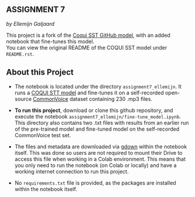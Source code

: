ASSIGNMENT 7
-----------
*by Ellemijn Galjaard*

This project is a fork of the [Coqui SST GitHub model](https://github.com/coqui-ai/STT), with an added notebook that fine-tunes this model.  
You can view the original README of the COQUI SST model under ``README.rst``.

About this Project
------------
- The notebook is located under the directory ``assignment7_ellemijn``. It runs a [COQUI STT model](https://github.com/coqui-ai/STT/blob/main/notebooks/train_personal_model_with_common_voice.ipynb) and fine-tunes it on a self-recorded open-source [CommonVoice](https://commonvoice.mozilla.org/) dataset containing 230 .mp3 files. 

- **To run this project**, download or clone this github repository, and execute the notebook ``assignment7_ellemijn/fine-tune_model.ipynb``.  
This directory also contains two .txt files with results from an earlier run of the pre-trained model and fine-tuned model on the self-recorded CommonVoice test set.

- The files and metadata are downloaded via [gdown](https://pypi.org/project/gdown/) within the notebook itself. This was done so users are not required to mount their Drive to access this file when working in a Colab environment. This means that you only need to run the notebook (on Colab or locally) and have a working internet connection to run this project.  

- No ``requirements.txt`` file is provided, as the packages are installed within the notebook itself.
